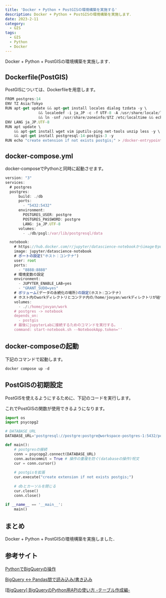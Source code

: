 ```yaml
---
title: 'Docker + Python + PostGISの環境構築を実施する'
description: Docker + Python + PostGISの環境構築を実施します．
date: 2023-2-11
category: 
  - GIS
tags:
  - GIS
  - Python
  - Docker
---
```

Docker + Python + PostGISの環境構築を実施します．

<!-- https://www.hamlet-engineer.com -->
<!-- !(/image/ChordDiagram.png) -->

<!-- more -->

<ClientOnly>
  <CallInArticleAdsense />
</ClientOnly>



## Dockerfile(PostGIS)
PostGISについては、Dockerfileを用意します。
```js
FROM postgres:14
ENV TZ Asia/Tokyo
RUN apt-get update && apt-get install locales dialog tzdata -y \
               && localedef -i ja_JP -c -f UTF-8 -A /usr/share/locale/locale.alias ja_JP.UTF-8 \
               && ln -snf /usr/share/zoneinfo/$TZ /etc/localtime && echo $TZ > /etc/timezone && dpkg-reconfigure -f noninteractive tzdata
ENV LANG ja_JP.UTF-8
RUN apt update \
    && apt-get install wget vim iputils-ping net-tools unzip less -y \
    && apt-get install postgresql-14-postgis-3 -y
RUN echo "create extension if not exists postgis;" > /docker-entrypoint-initdb.d/dbinit.sql
```

## docker-compose.yml
docker-composeでPythonと同時に起動させます。

```js
version: "3"
services:
  # postgres
  postgres:
      build: ./db
      ports:
        - "5432:5432"
      environment:
        POSTGRES_USER: postgre
        POSTGRES_PASSWORD: postgre
        LANG: ja_JP.UTF-8
      volumes:
        - ./db/psgl:/var/lib/postgresql/data

  notebook:
    # https://hub.docker.com/r/jupyter/datascience-notebookからimageをpullする
    image: jupyter/datascience-notebook
    # ポートの設定("ホスト：コンテナ")
    user: root
    ports:
      - "8888:8888"
    # 環境変数の設定
    environment:
      - JUPYTER_ENABLE_LAB=yes
      - "GRANT_SUDO=yes"
    # ボリューム(データの永続化の場所)の設定(ホスト:コンテナ)
    # ホスト内のworkディレクトリとコンテナ内の/home/jovyan/workディレクトリが紐づいているイメージ
    volumes:
      - ./:/home/jovyan/work
    # postgres -> notebook
    depends_on:
      - postgis
    # 最後にjupyterLabに接続するためのコマンドを実行する。
    command: start-notebook.sh --NotebookApp.token=''
```


## docker-composeの起動
下記のコマンドで起動します。
```
docker compose up -d
```

## PostGISの初期設定
PostGISを使えるようにするために、下記のコードを実行します。

これでPostGISの関数が使用できるようになります。

```python
import os
import psycopg2

# DATABASE_URL
DATABASE_URL='postgresql://postgre:postgre@workspace-postgres-1:5432/postgres'

def main():
    # postgresの接続
    conn = psycopg2.connect(DATABASE_URL)
    conn.autocommit = True # 操作の重複を防ぐ(databaseの操作)呪文
    cur = conn.cursor()
    
    # postgisを拡張
    cur.execute("create extension if not exists postgis;")
    
    # dbとカーソルを閉じる
    cur.close()
    conn.close()
    
if __name__ == '__main__':
    main()
```


## まとめ
Docker + Python + PostGISの環境構築を実施しました．

## 参考サイト
[PythonでBigQueryの操作](https://blog.imind.jp/entry/2019/12/08/025818)

[BigQuery ↔ Pandas間で読み込み/書き込み](https://qiita.com/komiya_____/items/8fd900006bbb2ebeb8b8)

[[BigQuery] BigQueryのPython用APIの使い方 -テーブル作成編-](https://qiita.com/Hyperion13fleet/items/0e00f4070f623dacf92b)


<ClientOnly>
  <CallInArticleAdsense />
</ClientOnly>




